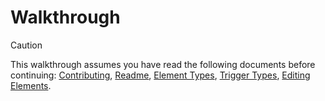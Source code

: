 # Walkthrough
> [!caution]
> This walkthrough assumes you have read the following documents before continuing:
[Contributing](https://github.com/HairyTofu/Splatoon/blob/447e8a0974468ba144aca96e367086ce29f1d666/Presets/CONTRIBUTING.md),
[Readme](https://github.com/HairyTofu/Splatoon/blob/8d9a34f15485eb2ded231f6233a24c648b58c05e/Presets/README.md),
[Element Types](https://github.com/HairyTofu/Splatoon/blob/7cd157fe6612b3f7c5be7b76f57e2b70ee0ea0af/Presets/EDITING%20ELEMENTS.md),
[Trigger Types](https://github.com/HairyTofu/Splatoon/blob/4e4893ac6145bcf95926aff9b7954dab0b46906b/Presets/TRIGGER%20TYPES.md),
[Editing Elements](https://github.com/HairyTofu/Splatoon/blob/beb86f297f9b5194460ed1fc6c280271206b9728/Presets/EDITING%20ELEMENTS.md).

